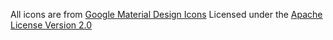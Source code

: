All icons are from [Google Material Design Icons](https://github.com/google/material-design-icons)
Licensed under the [Apache License Version 2.0](https://www.apache.org/licenses/LICENSE-2.0.txt)
